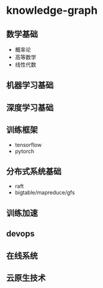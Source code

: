 # knowledge-graph
## 数学基础
+ 概率论
+ 高等数学
+ 线性代数

## 机器学习基础

## 深度学习基础

## 训练框架
+ tensorflow
+ pytorch

## 分布式系统基础
+ raft
+ bigtable/mapreduce/gfs

## 训练加速

## devops

## 在线系统

## 云原生技术
